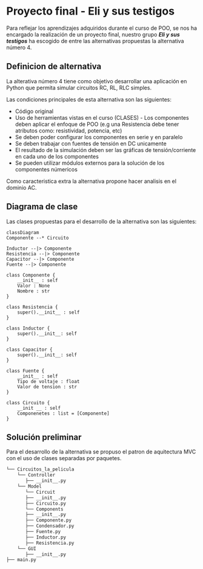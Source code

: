 # Proyecto final - Eli y sus testigos
Para reflejar los aprendizajes adquiridos durante el curso de POO, se nos ha encargado la realización de un proyecto final, nuestro grupo **_Eli y sus testigos_** ha escogido de entre las alternativas propuestas la alternativa número 4.

## Definicion de alternativa
La alterativa número 4 tiene como objetivo desarrollar una aplicación en Python que permita simular circuitos RC, RL, RLC simples.

Las condiciones principales de esta alternativa son las siguientes:
 + Código original
 + Uso de herramientas vistas en el curso (CLASES) - Los componentes deben aplicar el enfoque de POO (e.g una Resistencia debe tener atributos como: resistividad, potencia, etc)
 + Se deben poder configurar los componentes en serie y en paralelo
 + Se deben trabajar con fuentes de tensión en DC unicamente
 + El resultado de la simulación deben ser las gráficas de tensión/corriente en cada uno de los componentes 
 + Se pueden utilizar módulos externos para la solución de los componentes númericos

Como caracteristica extra la alternativa propone hacer analisis en el dominio AC.

## Diagrama de clase
Las clases propuestas para el desarrollo de la alternativa son las siguientes:
```mermaid
classDiagram
Componente --* Circuito

Inductor --|> Componente
Resistencia --|> Componente
Capacitor --|> Componente
Fuente --|> Componente

class Componente {
    __init__ : self
    Valor : None
    Nombre : str
}

class Resistencia {
    super().__init__ : self
}

class Inductor {
    super().__init__: self
}

class Capacitor {
    super().__init__: self
}

class Fuente {
    __init__ : self
    Tipo de voltaje : float
    Valor de tension : str
}

class Circuito {
    __init __ : self
    Componenetes : list = [Componente]
}
```
## Solución preliminar
Para el desarrollo de la alternativa se propuso el patron de aquitectura MVC con el uso de clases separadas por paquetes.
```bash
└── Circuitos_la_pelicula
    └── Controller
       ├── __init__.py
    └── Model
       └── Circuit
       ├── __init__.py
       ├── Circuito.py
       └── Components
       ├── __init__.py
       ├── Componente.py
       ├── Condensador.py
       ├── Fuente.py
       ├── Inductor.py
       ├── Resistencia.py
    └── GUI
       ├── __init__.py
├── main.py
```
